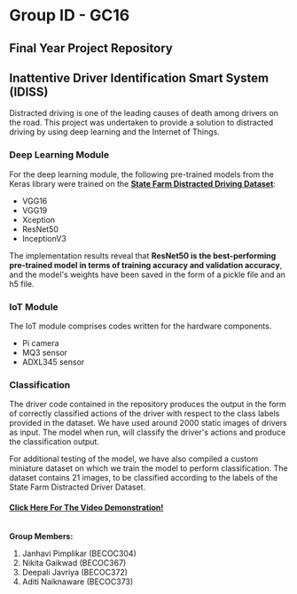 # Group ID - GC16
## Final Year Project Repository
## Inattentive Driver Identification Smart System (IDISS)

Distracted driving is one of the leading causes of death among drivers on the road. This project was undertaken to provide a solution to distracted driving
by using deep learning and the Internet of Things. 


### Deep Learning Module
For the deep learning module, the following pre-trained models from the Keras library were trained on the [**State Farm Distracted Driving Dataset**](https://www.kaggle.com/competitions/state-farm-distracted-driver-detection/data):
  - VGG16
  - VGG19
  - Xception
  - ResNet50
  - InceptionV3

The implementation results reveal that **ResNet50 is the best-performing pre-trained model in terms of training accuracy and validation accuracy**,
and the model's weights have been saved in the form of a pickle file and an h5 file.



### IoT Module
The IoT module comprises codes written for the hardware components. 
- Pi camera
- MQ3 sensor
- ADXL345 sensor 


### Classification
The driver code contained in the repository produces the output in the form of correctly classified actions of the driver with respect to the class labels provided in the dataset. We have used around 2000 static images of drivers as input. The model when run, will classify the driver's actions and produce the classification output. 

For additional testing of the model, we have also compiled a custom miniature dataset on which we train the model to perform classification. The dataset contains 21 images, to be classified according to the labels of the State Farm Distracted Driver Dataset. 


#### [Click Here For The Video Demonstration!](https://drive.google.com/file/d/15BqNGadL0LV82Vte-cDe-waDjcaCVpp2/view?resourcekey&pli=1)


\
**Group Members:**

1. Janhavi Pimplikar (BECOC304)
2. Nikita Gaikwad (BECOC367)
3. Deepali Javriya (BECOC372)
4. Aditi Naiknaware (BECOC373)
